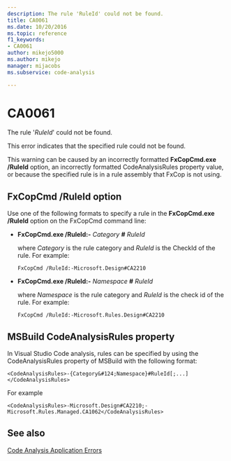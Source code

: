 ```yaml
---
description: The rule 'RuleId' could not be found.
title: CA0061
ms.date: 10/20/2016
ms.topic: reference
f1_keywords:
- CA0061
author: mikejo5000
ms.author: mikejo
manager: mijacobs
ms.subservice: code-analysis

---
```


# CA0061

The rule '*RuleId*' could not be found.

This error indicates that the specified rule could not be found.

This warning can be caused by an incorrectly formatted **FxCopCmd.exe /RuleId** option, an incorrectly formatted CodeAnalysisRules property value, or because the specified rule is in a rule assembly that FxCop is not using.

## FxCopCmd /RuleId option

Use one of the following formats to specify a rule in the **FxCopCmd.exe /RuleId** option on the FxCopCmd command line:

- **FxCopCmd.exe /RuleId:-** *Category* **#** *RuleId*

     where *Category* is the rule category and *RuleId* is the CheckId of the rule. For example:

    `FxCopCmd /RuleId:-Microsoft.Design#CA2210`

- **FxCopCmd.exe /RuleId:-** *Namespace* **#** *RuleId*

     where *Namespace* is the rule category and *RuleId* is the check id of the rule. For example:

    `FxCopCmd /RuleId:-Microsoft.Rules.Design#CA2210`

## MSBuild CodeAnalysisRules property

In Visual Studio Code analysis, rules can be specified by using the CodeAnalysisRules property of MSBuild with the following format:

`<CodeAnalysisRules>-{Category&#124;Namespace}#RuleId[;...]</CodeAnalysisRules>`

For example

`<CodeAnalysisRules>-Microsoft.Design#CA2210;-Microsoft.Rules.Managed.CA1062</CodeAnalysisRules>`

## See also

[Code Analysis Application Errors](../code-quality/code-analysis-application-errors.md)
